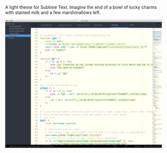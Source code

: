 A light theme for Sublime Text. Imagine the end of a bowl of lucky charms with stained milk and a few marshmallows left.

![](LuckyCharms.png)
